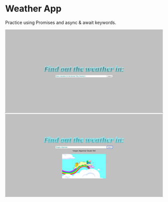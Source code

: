 # Weather App

Practice using Promises and async & await keywords.

![screenshot1.png](screenshot1.png)
![screenshot2.png](screenshot2.png)
